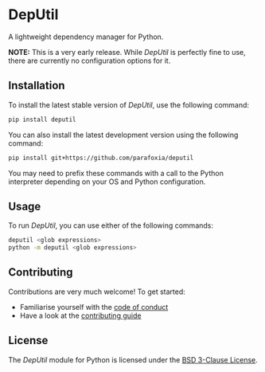 # DepUtil

A lightweight dependency manager for Python.

**NOTE:** This is a very early release. While *DepUtil* is perfectly fine to use, there are currently no configuration options for it.

## Installation

To install the latest stable version of *DepUtil*, use the following command:
```sh
pip install deputil
```

You can also install the latest development version using the following command:
```sh
pip install git+https://github.com/parafoxia/deputil
```

You may need to prefix these commands with a call to the Python interpreter depending on your OS and Python configuration.

## Usage

To run *DepUtil*, you can use either of the following commands:
```sh
deputil <glob expressions>
python -m deputil <glob expressions>
```

## Contributing

Contributions are very much welcome! To get started:

* Familiarise yourself with the [code of conduct](https://github.com/parafoxia/deputil/blob/main/CODE_OF_CONDUCT.md)
* Have a look at the [contributing guide](https://github.com/parafoxia/deputil/blob/main/CONTRIBUTING.md)

## License

The *DepUtil* module for Python is licensed under the [BSD 3-Clause License](https://github.com/parafoxia/deputil/blob/main/LICENSE).
